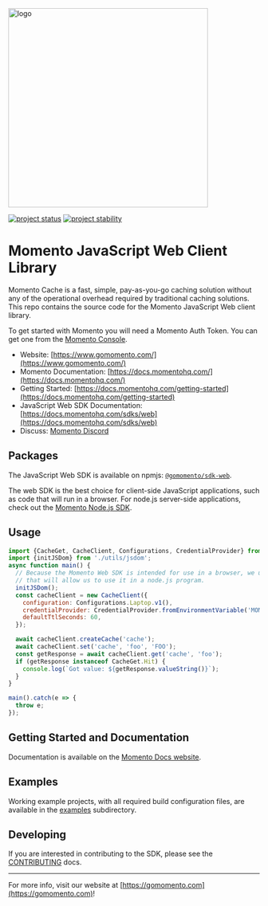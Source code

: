 <head>
  <meta name="Momento JavaScript Web Client Library Documentation" content="JavaScript Web client software development kit for Momento Cache">
</head>
<img src="https://docs.momentohq.com/img/momento-logo-forest.svg" alt="logo" width="400"/>

[![project status](https://momentohq.github.io/standards-and-practices/badges/project-status-official.svg)](https://github.com/momentohq/standards-and-practices/blob/main/docs/momento-on-github.md)
[![project stability](https://momentohq.github.io/standards-and-practices/badges/project-stability-stable.svg)](https://github.com/momentohq/standards-and-practices/blob/main/docs/momento-on-github.md)

# Momento JavaScript Web Client Library

Momento Cache is a fast, simple, pay-as-you-go caching solution without any of the operational overhead
required by traditional caching solutions.  This repo contains the source code for the Momento JavaScript Web client library.

To get started with Momento you will need a Momento Auth Token. You can get one from the [Momento Console](https://console.gomomento.com).

* Website: [https://www.gomomento.com/](https://www.gomomento.com/)
* Momento Documentation: [https://docs.momentohq.com/](https://docs.momentohq.com/)
* Getting Started: [https://docs.momentohq.com/getting-started](https://docs.momentohq.com/getting-started)
* JavaScript Web SDK Documentation: [https://docs.momentohq.com/sdks/web](https://docs.momentohq.com/sdks/web)
* Discuss: [Momento Discord](https://discord.gg/3HkAKjUZGq)

## Packages

The JavaScript Web SDK is available on npmjs: [`@gomomento/sdk-web`](https://www.npmjs.com/package/@gomomento/sdk-web).

The web SDK is the best choice for client-side JavaScript applications, such as code that will run in a browser.  For
node.js server-side applications, check out the [Momento Node.js SDK](../client-sdk-nodejs).

## Usage

```javascript
import {CacheGet, CacheClient, Configurations, CredentialProvider} from '@gomomento/sdk-web';
import {initJSDom} from './utils/jsdom';
async function main() {
  // Because the Momento Web SDK is intended for use in a browser, we use the JSDom library to set up an environment
  // that will allow us to use it in a node.js program.
  initJSDom();
  const cacheClient = new CacheClient({
    configuration: Configurations.Laptop.v1(),
    credentialProvider: CredentialProvider.fromEnvironmentVariable('MOMENTO_API_KEY'),
    defaultTtlSeconds: 60,
  });

  await cacheClient.createCache('cache');
  await cacheClient.set('cache', 'foo', 'FOO');
  const getResponse = await cacheClient.get('cache', 'foo');
  if (getResponse instanceof CacheGet.Hit) {
    console.log(`Got value: ${getResponse.valueString()}`);
  }
}

main().catch(e => {
  throw e;
});

```

## Getting Started and Documentation

Documentation is available on the [Momento Docs website](https://docs.momentohq.com).

## Examples

Working example projects, with all required build configuration files, are available in the [examples](https://github.com/momentohq/client-sdk-javascript/tree/main/examples/web) subdirectory.

## Developing

If you are interested in contributing to the SDK, please see the [CONTRIBUTING](./CONTRIBUTING.md) docs.

----------------------------------------------------------------------------------------
For more info, visit our website at [https://gomomento.com](https://gomomento.com)!
